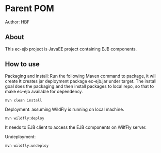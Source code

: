 # Parent POM
Author: HBF

## About 

This ec-ejb project is JavaEE project containing EJB components. 


## How to use

Packaging and install: Run the following Maven command to package, it will create It creates jar deployment package ec-ejb.jar under target. The install goal does the packaging and then install packages to local repo, so that to make ec-ejb available for dependency. 

~~~
mvn clean install 
~~~

Deployment: assuming WildFly is running on local machine. 

~~~
mvn wildfly:deploy
~~~ 


It needs to EJB client to access the EJB components on WilfFly server. 


Undeployment: 

~~~
mvn wildfly:undeploy
~~~ 

